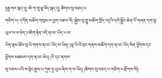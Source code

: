 ﻿  
།།རྒྱ་གར་སྐད་དུ། ཨེ་ཀ་གཱ་ཐཱ་བོད་སྐད་དུ། ཚིགས་སུ་བཅད་པ་  
གཅིག་པ། དཀོན་མཆོག་གསུམ་ལ་ཕྱག་འཚལ་ལོ། །སྐྱེས་བུ་ཁྱུ་མཆོག་ཁྱོད་འདྲའི་དགེ་སྦྱོང་ཆེན་པོ་གཞན་དག་ལྷ་ཡུལ་ས་ལ་མེད་།འཇིག་རྟེན་འདི་ནའང་ཡོད་པ་མ་  
ཡིན་རྣམ་ཐོས་བུ་ཡི་གནས་ནའང་ཡོད་མ་ཡིན། །ལྷ་ཡི་ཕོ་བྲང་གནས་མཆོག་དག་ནའང་ཡོད་མིན་ཕྱོགས་དང་ཕྱོགས་མཚམས་དག་ནའང་མེད། །རི་དང་ནགས་  
སུ་བཅས་པའི་ས་སྟེང་རྒྱས་པ་ཀུན་ཏུ་ཡུལ་ཞིག་ག་ལ་ཡོད། །ཚིགས་སུ་བཅད་པ་གཅིག་པ་རྫོགས་སོ།།  

